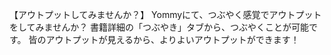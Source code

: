 

【アウトプットしてみませんか？】
Yommyにて、つぶやく感覚でアウトプットをしてみませんか？
書籍詳細の「つぶやき」タブから、つぶやくことが可能です。
皆のアウトプットが見えるから、よりよいアウトプットができます！

